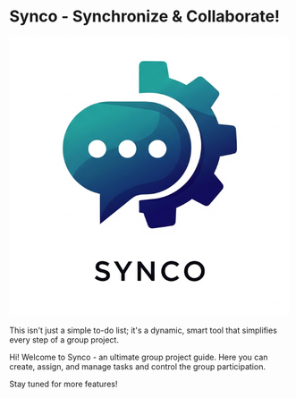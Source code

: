 # Synco - Synchronize & Collaborate!


![Synco Logo](images/logo.png)


This isn't just a simple to-do list; it's a dynamic, smart tool that simplifies every step of a group project.


Hi! Welcome to Synco - an ultimate group project guide. Here you can create, assign, and manage tasks and control the group participation.


Stay tuned for more features!
